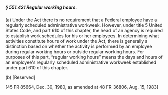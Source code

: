 ##### § 551.421 Regular working hours. #####

(a) Under the Act there is no requirement that a Federal employee have a regularly scheduled administrative workweek. However, under title 5 United States Code, and part 610 of this chapter, the head of an agency is required to establish work schedules for his or her employees. In determining what activities constitute hours of work under the Act, there is generally a distinction based on whether the activity is performed by an employee during regular working hours or outside regular working hours. For purposes of this part, “regular working hours” means the days and hours of an employee's regularly scheduled administrative workweek established under part 610 of this chapter.

(b) [Reserved]

[45 FR 85664, Dec. 30, 1980, as amended at 48 FR 36806, Aug. 15, 1983]